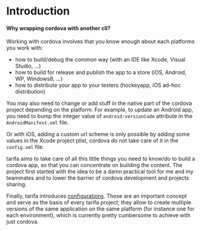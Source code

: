 # Introduction
#### Why wrapping cordova with another cli?

Working with cordova involves that you know enough about each platforms you work with:

* how to build/debug the *common* way (with an IDE like Xcode, Visual Studio, ...)
* how to build for release and publish the app to a store (iOS, Android, WP, Windows8, ...)
* how to distribute your app to your testers (hockeyapp, iOS ad-hoc distribution)

You may also need to change or add stuff in the native part of the cordova project
depending on the platform. For example, to update an Android app, you need to
bump the integer value of `android:versionCode` attribute in the `AndroidManifest.xml` file.

Or with iOS, adding a custom url scheme is only possible by adding some values
in the Xcode project plist, cordova do not take care of it in the `config.xml` file.

tarifa aims to take care of all this little things you need to know/do to build
a cordova app, so that you can concentrate on building the content. The project
first started with the idea to be a damn practical tool for me and my teammates
and to lower the barrier of cordova development and projects sharing.

Finally, tarifa introduces [configurations](configuration/index.md). Those are
an important concept and serve as the basis of every tarifa project; they allow
to create multiple versions of the same application on the same platform (for
instance one for each environment), which is currently pretty cumbersome to
achieve with just cordova.
